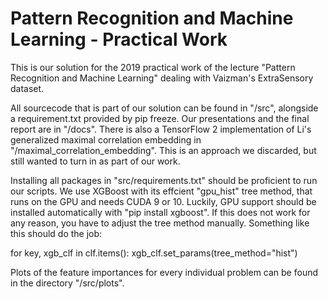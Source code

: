# Pattern Recognition and Machine Learning - Practical Work

This is our solution for the 2019 practical work of the lecture "Pattern Recognition and Machine Learning" dealing with Vaizman's ExtraSensory dataset.

All sourcecode that is part of our solution can be found in "/src", alongside a requirement.txt provided by pip freeze. Our presentations and the final report are in "/docs". There is also a TensorFlow 2 implementation of Li's generalized maximal correlation embedding in "/maximal_correlation_embedding". This is an approach we discarded, but still wanted to turn in as part of our work.

Installing all packages in "src/requirements.txt" should be proficient to run our scripts. We use XGBoost with its effcient "gpu_hist" tree method, that runs on the GPU and needs CUDA 9 or 10. Luckily, GPU support should be installed automatically with "pip install xgboost". If this does not work for any reason, you have to adjust the tree method manually. Something like this should do the job:

for key, xgb_clf in clf.items():
  xgb_clf.set_params(tree_method="hist")
  
Plots of the feature importances for every individual problem can be found in the directory "/src/plots".
